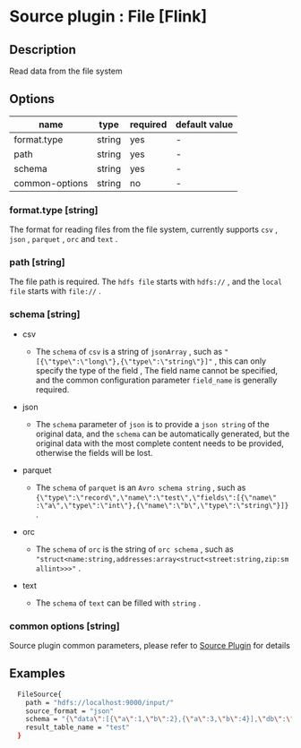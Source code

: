 # Source plugin : File [Flink]

## Description

Read data from the file system

## Options

| name           | type   | required | default value |
| -------------- | ------ | -------- | ------------- |
| format.type    | string | yes      | -             |
| path           | string | yes      | -             |
| schema         | string | yes      | -             |
| common-options | string | no       | -             |

### format.type [string]

The format for reading files from the file system, currently supports `csv` , `json` , `parquet` , `orc` and `text` .

### path [string]

The file path is required. The `hdfs file` starts with `hdfs://` , and the `local file` starts with `file://` .

### schema [string]

- csv

    - The `schema` of `csv` is a string of `jsonArray` , such as `"[{\"type\":\"long\"},{\"type\":\"string\"}]"` , this can only specify the type of the field , The field name cannot be specified, and the common configuration parameter `field_name` is generally required.

- json

    - The `schema` parameter of `json` is to provide a `json string` of the original data, and the `schema` can be automatically generated, but the original data with the most complete content needs to be provided, otherwise the fields will be lost.

- parquet

    - The `schema` of `parquet` is an `Avro schema string` , such as `{\"type\":\"record\",\"name\":\"test\",\"fields\":[{\"name\" :\"a\",\"type\":\"int\"},{\"name\":\"b\",\"type\":\"string\"}]}` .

- orc

    - The `schema` of `orc` is the string of `orc schema` , such as `"struct<name:string,addresses:array<struct<street:string,zip:smallint>>>"` .

- text

    - The `schema` of `text` can be filled with `string` .

### common options [string]

Source plugin common parameters, please refer to [Source Plugin](./source-plugin.md) for details

## Examples

```bash
  FileSource{
    path = "hdfs://localhost:9000/input/"
    source_format = "json"
    schema = "{\"data\":[{\"a\":1,\"b\":2},{\"a\":3,\"b\":4}],\"db\":\"string\",\"q\":{\"s\":\"string\"}}"
    result_table_name = "test"
  }
```
